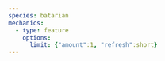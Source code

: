 ```yaml
---
species: batarian
mechanics:
  - type: feature
    options:
      limit: {"amount":1, "refresh":short}
---
```

